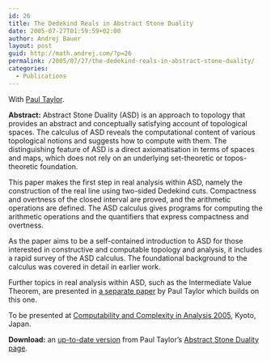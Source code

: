 ```yaml
---
id: 26
title: The Dedekind Reals in Abstract Stone Duality
date: 2005-07-27T01:59:59+02:00
author: Andrej Bauer
layout: post
guid: http://math.andrej.com/?p=26
permalink: /2005/07/27/the-dedekind-reals-in-abstract-stone-duality/
categories:
  - Publications
---
```

With [Paul Taylor](http://www.cs.man.ac.uk/~pt/).

**Abstract:** Abstract Stone Duality (ASD) is an approach to topology that provides an abstract and conceptually satisfying account of topological spaces. The calculus of ASD reveals the computational content of various topological notions and suggests how to compute with them. The distinguishing feature of ASD is a direct axiomatisation in terms of spaces and maps, which does not rely on an underlying set-theoretic or topos-theoretic foundation.

This paper makes the first step in real analysis within ASD, namely the construction of the real line using two-sided Dedekind cuts. Compactness and overtness of the closed interval are proved, and the arithmetic operations are defined. The ASD calculus gives programs for computing the arithmetic operations and the quantifiers that express compactness and overtness.

As the paper aims to be a self-contained introduction to ASD for those interested in constructive and computable topology and analysis, it includes a rapid survey of the ASD calculus. The foundational background to the calculus was covered in detail in earlier work. 

Further topics in real analysis within ASD, such as the Intermediate Value Theorem, are presented in [a separate paper](http://www.cs.man.ac.uk/~pt/ASD/#ASD/lamcra) by Paul Taylor which builds on this one.

To be presented at [Computability and Complexity in Analysis 2005](http://cca-net.de/cca2005), Kyoto, Japan.

**Download:** an [up-to-date version](http://www.monad.me.uk/ASD/analysis.php#dedras) from Paul Taylor&#8217;s [Abstract Stone Duality page](http://www.monad.me.uk/ASD/).